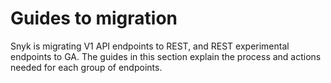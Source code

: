 # Guides to migration

Snyk is migrating V1 API endpoints to REST, and REST experimental endpoints to GA. The guides in this section explain the process and actions needed for each group of endpoints.
